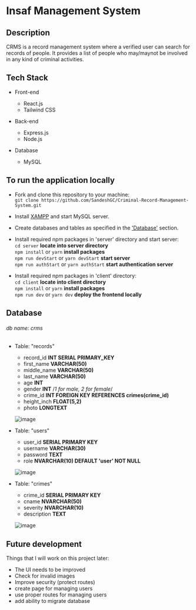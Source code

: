 # Insaf Management System

## Description

CRMS is a record management system where a verified user can search for records of people. It provides a list of people who may/maynot be involved in any kind of criminal activities.

## Tech Stack

-   Front-end

    -   React.js
    -   Tailwind CSS

-   Back-end

    -   Express.js
    -   Node.js

-   Database
    -   MySQL

## To run the application locally

-   Fork and clone this repository to your machine: <br/>
    `git clone https://github.com/SandeshGC/Criminal-Record-Management-System.git`

-   Install <a href="https://www.apachefriends.org/download.html">XAMPP</a> and start MySQL server.

-   Create databases and tables as specified in the <a href="#Database">'Database'</a> section.

-   Install required npm packages in 'server' directory and start server:<br/>
    `cd server` **locate into server directory**  
    `npm install` or `yarn` **install packages**  
    `npm run devStart` or `yarn devStart` **start server** <br/>
    `npm run authStart` or `yarn authStart` **start authentication server**

-   Install required npm packages in 'client' directory:<br/>
    `cd client` **locate into client directory**  
    `npm install` or `yarn` **install packages**  
    `npm run dev` or `yarn dev` **deploy the frontend locally**

## Database

###### db name: crms

-   Table: "records"

    -   record_id **INT SERIAL PRIMARY_KEY**
    -   first_name **VARCHAR(50)**
    -   middle_name **VARCHAR(50)**
    -   last_name **VARCHAR(50)**
    -   age **INT**
    -   gender **INT** /_1 for male, 2 for female_/
    -   crime_id **INT FOREIGN KEY REFERENCES crimes(crime_id)**
    -   height_inch **FLOAT(5,2)**
    -   photo **LONGTEXT**

    ![image](https://user-images.githubusercontent.com/59115123/218262228-4486cdf9-3522-450c-80fe-fed2e787137a.png)

-   Table: "users"

    -   user_id **SERIAL PRIMARY KEY**
    -   username **VARCHAR(30)**
    -   password **TEXT**
    -   role **NVARCHAR(10) DEFAULT 'user' NOT NULL**

    ![image](https://user-images.githubusercontent.com/59115123/218262410-b1912437-a8b9-463a-b0ac-d72199066bc0.png)

-   Table: "crimes"

    -   crime_id **SERIAL PRIMARY KEY**
    -   cname **NVARCHAR(50)**
    -   severity **NVARCHAR(10)**
    -   description **TEXT**

    ![image](https://user-images.githubusercontent.com/59115123/218259605-5fbeb5c6-fe84-4192-81be-d71aca0bc824.png)

## Future development

Things that I will work on this project later:

-   The UI needs to be improved
-   Check for invalid images
-   Improve security (protect routes)
-   create page for managing users
-   use proper routes for managing users
-   add ability to migrate database

